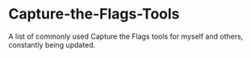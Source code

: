 # Capture-the-Flags-Tools
A list of commonly used Capture the Flags tools for myself and others, constantly being updated.
